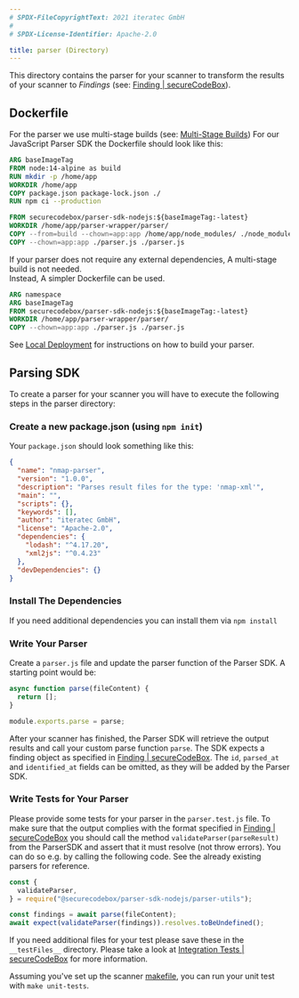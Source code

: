 ```yaml
---
# SPDX-FileCopyrightText: 2021 iteratec GmbH
#
# SPDX-License-Identifier: Apache-2.0

title: parser (Directory)
---
```


This directory contains the parser for your scanner to transform the results of your scanner to *Findings* (see: [Finding | secureCodeBox](/docs/api/finding)).

## Dockerfile

For the parser we use multi-stage builds (see: [Multi-Stage Builds](https://www.docker.com/blog/multi-stage-builds/))
For our JavaScript Parser SDK the Dockerfile should look like this:

```dockerfile
ARG baseImageTag
FROM node:14-alpine as build
RUN mkdir -p /home/app
WORKDIR /home/app
COPY package.json package-lock.json ./
RUN npm ci --production

FROM securecodebox/parser-sdk-nodejs:${baseImageTag:-latest}
WORKDIR /home/app/parser-wrapper/parser/
COPY --from=build --chown=app:app /home/app/node_modules/ ./node_modules/
COPY --chown=app:app ./parser.js ./parser.js
```
If your parser does not require any external dependencies, A multi-stage build is not needed.  
Instead, A simpler Dockerfile can be used.

```dockerfile
ARG namespace
ARG baseImageTag
FROM securecodebox/parser-sdk-nodejs:${baseImageTag:-latest}
WORKDIR /home/app/parser-wrapper/parser/
COPY --chown=app:app ./parser.js ./parser.js
```

See [Local Deployment](/docs/contributing/local-deployment) for instructions on how to build your parser.

## Parsing SDK

To create a parser for your scanner you will have to execute the following steps in the parser directory:

### Create a new package.json (using `npm init`)

Your `package.json` should look something like this:

```json
{
  "name": "nmap-parser",
  "version": "1.0.0",
  "description": "Parses result files for the type: 'nmap-xml'",
  "main": "",
  "scripts": {},
  "keywords": [],
  "author": "iteratec GmbH",
  "license": "Apache-2.0",
  "dependencies": {
    "lodash": "^4.17.20",
    "xml2js": "^0.4.23"
  },
  "devDependencies": {}
}
```

### Install The Dependencies

If you need additional dependencies you can install them via `npm install`

### Write Your Parser

Create a `parser.js` file and update the parser function of the Parser SDK. A starting point would be:

```javascript
async function parse(fileContent) {
  return [];
}

module.exports.parse = parse;
```

After your scanner has finished, the Parser SDK will retrieve the output results and call your custom parse function `parse`. The SDK expects a finding object as specified in [Finding | secureCodeBox](/docs/api/finding). The `id`, `parsed_at` and `identified_at` fields can be omitted, as they will be added by the Parser SDK.

### Write Tests for Your Parser

Please provide some tests for your parser in the `parser.test.js` file. To make sure that the output complies with the format specified in [Finding | secureCodeBox](/docs/api/finding) you should call the method `validateParser(parseResult)` from the ParserSDK and assert that it must resolve (not throw errors). You can do so e.g. by calling the following code. See the already existing parsers for reference.

```javascript
const {
  validateParser,
} = require("@securecodebox/parser-sdk-nodejs/parser-utils");

const findings = await parse(fileContent);
await expect(validateParser(findings)).resolves.toBeUndefined();
```

If you need additional files for your test please save these in the `__testFiles__` directory. Please take a look at [Integration Tests | secureCodeBox](/docs/contributing/integrating-a-scanner/integration-tests) for more information.

Assuming you've set up the scanner [makefile](/docs/contributing/integrating-a-scanner/makefile), you can run your unit test with `make unit-tests`.
